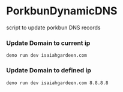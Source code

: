 # PorkbunDynamicDNS

script to update porkbun DNS records

### Update Domain to current ip

`deno run dev isaiahgardeen.com`

### Update Domain to defined ip

`deno run dev isaiahgardeen.com 8.8.8.8`
